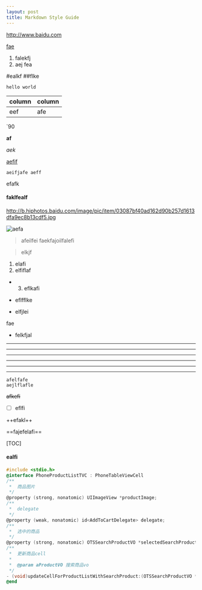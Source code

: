 ```yaml
---
layout: post
title: Markdown Style Guide
---
```


<http://www.baidu.com>

[fae](fakeljfl)

1. falekfj 
2. aej fea


#ealkf
##flke
``` java====
hello world

```

| column | column |
|--------|--------|
|  eef      |  afe      |

`90

**af**

*aek*

[aefif](http://www.baidu.com)

`aeifjafe
aeff
`

efafk

#### faklfealf
http://b.hiphotos.baidu.com/image/pic/item/03087bf40ad162d90b257d1613dfa9ec8b13cdf5.jpg

![aefa](http://b.hiphotos.baidu.com/image/pic/item/03087bf40ad162d90b257d1613dfa9ec8b13cdf5.jpg)

> afeilfei
> faekfajoilfalefi

> elkjf

1. elafi
2. elfiflaf
- 3. eflkafi
- eflfflke

- elfjlei


fae
- felkfjal
* * *

- - -

_ _ _

_ _ _

* * * 


- - -

```
afelfafe
aejlflafle
```

~~afkefi~~

- [ ] eflfi

++efakl++

==fajefelafi==


[TOC]

#### ealfi

<!--felfialfe-->



```objectivec
#include <stdio.h>
@interface PhoneProductListTVC : PhoneTableViewCell
/**
 *  商品图片
 */
@property (strong, nonatomic) UIImageView *productImage;
/**
 *  delegate
 */
@property (weak, nonatomic) id<AddToCartDelegate> delegate;
/**
 *  选中的商品
 */
@property (strong, nonatomic) OTSSearchProductVO *selectedSearchProduct;
/**
 *  更新商品cell
 *
 *  @param aProductVO 搜索商品vo
 */
- (void)updateCellForProductListWithSearchProduct:(OTSSearchProductVO *)aProductVO selectIndex:(NSInteger)index;
@end
```

